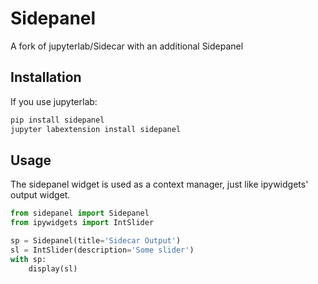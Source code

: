 # Sidepanel

<!-- [![Build Status](https://travis-ci.org/jupyter-widgets/jupyterlab-sidecar.svg?branch=master)](https://travis-ci.org/jupyter-widgets/jupyterlab-sidecar)
[![codecov](https://codecov.io/gh/jupyter-widgets/jupyterlab-sidecar/branch/master/graph/badge.svg)](https://codecov.io/gh/jupyter-widgets/jupyterlab-sidecar) -->

A fork of jupyterlab/Sidecar with an additional Sidepanel

## Installation

If you use jupyterlab:

```bash
pip install sidepanel
jupyter labextension install sidepanel
```

## Usage

The sidepanel widget is used as a context manager, just like ipywidgets' output
widget.

```python
from sidepanel import Sidepanel
from ipywidgets import IntSlider

sp = Sidepanel(title='Sidecar Output')
sl = IntSlider(description='Some slider')
with sp:
    display(sl)
```


<!-- ![sidecar](sidecar.gif) -->
